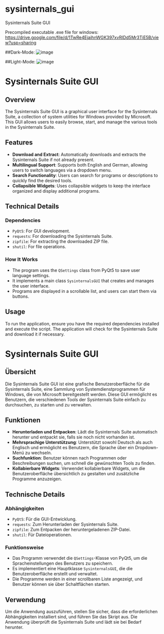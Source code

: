 # sysinternals_gui
Sysinternals Suite GUI


Precompiled executable .exe file for windows:
https://drive.google.com/file/d/1TwRe4EjaihnWGK397xvRIDd5Mr3TiE5B/view?usp=sharing



##Dark-Mode:
![image](https://github.com/user-attachments/assets/398d0cfd-10d7-4500-8143-218dfbb945a6)


##Light-Mode:
![image](https://github.com/user-attachments/assets/7d93ce7b-9f05-4b85-812d-d7f1b22a7c9a)


# Sysinternals Suite GUI

## Overview
The Sysinternals Suite GUI is a graphical user interface for the Sysinternals Suite, a collection of system utilities for Windows provided by Microsoft. This GUI allows users to easily browse, start, and manage the various tools in the Sysinternals Suite.

## Features
- **Download and Extract**: Automatically downloads and extracts the Sysinternals Suite if not already present.
- **Multilingual Support**: Supports both English and German, allowing users to switch languages via a dropdown menu.
- **Search Functionality**: Users can search for programs or descriptions to quickly find the desired tools.
- **Collapsible Widgets**: Uses collapsible widgets to keep the interface organized and display additional programs.

## Technical Details

### Dependencies
- `PyQt5`: For GUI development.
- `requests`: For downloading the Sysinternals Suite.
- `zipfile`: For extracting the downloaded ZIP file.
- `shutil`: For file operations.

### How It Works
- The program uses the `QSettings` class from PyQt5 to save user language settings.
- It implements a main class `SysinternalsGUI` that creates and manages the user interface.
- Programs are displayed in a scrollable list, and users can start them via buttons.

## Usage
To run the application, ensure you have the required dependencies installed and execute the script. The application will check for the Sysinternals Suite and download it if necessary.

# Sysinternals Suite GUI

## Übersicht
Die Sysinternals Suite GUI ist eine grafische Benutzeroberfläche für die Sysinternals Suite, eine Sammlung von Systemdienstprogrammen für Windows, die von Microsoft bereitgestellt werden. Diese GUI ermöglicht es Benutzern, die verschiedenen Tools der Sysinternals Suite einfach zu durchsuchen, zu starten und zu verwalten.

## Funktionen
- **Herunterladen und Entpacken**: Lädt die Sysinternals Suite automatisch herunter und entpackt sie, falls sie noch nicht vorhanden ist.
- **Mehrsprachige Unterstützung**: Unterstützt sowohl Deutsch als auch Englisch und ermöglicht es Benutzern, die Sprache über ein Dropdown-Menü zu wechseln.
- **Suchfunktion**: Benutzer können nach Programmen oder Beschreibungen suchen, um schnell die gewünschten Tools zu finden.
- **Kollabierbare Widgets**: Verwendet kollabierbare Widgets, um die Benutzeroberfläche übersichtlich zu gestalten und zusätzliche Programme anzuzeigen.

## Technische Details

### Abhängigkeiten
- `PyQt5`: Für die GUI-Entwicklung.
- `requests`: Zum Herunterladen der Sysinternals Suite.
- `zipfile`: Zum Entpacken der heruntergeladenen ZIP-Datei.
- `shutil`: Für Dateioperationen.

### Funktionsweise
- Das Programm verwendet die `QSettings`-Klasse von PyQt5, um die Spracheinstellungen des Benutzers zu speichern.
- Es implementiert eine Hauptklasse `SysinternalsGUI`, die die Benutzeroberfläche erstellt und verwaltet.
- Die Programme werden in einer scrollbaren Liste angezeigt, und Benutzer können sie über Schaltflächen starten.

## Verwendung
Um die Anwendung auszuführen, stellen Sie sicher, dass die erforderlichen Abhängigkeiten installiert sind, und führen Sie das Skript aus. Die Anwendung überprüft die Sysinternals Suite und lädt sie bei Bedarf herunter.
